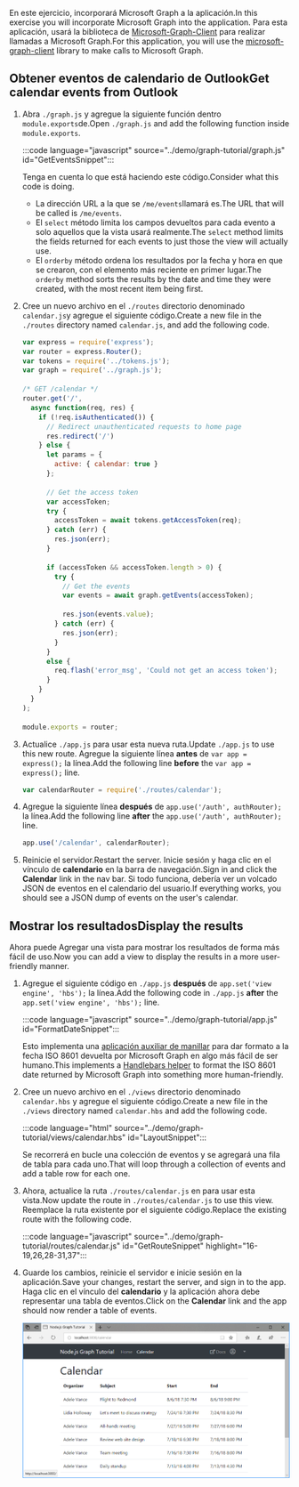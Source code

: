 <!-- markdownlint-disable MD002 MD041 -->

<span data-ttu-id="298de-101">En este ejercicio, incorporará Microsoft Graph a la aplicación.</span><span class="sxs-lookup"><span data-stu-id="298de-101">In this exercise you will incorporate Microsoft Graph into the application.</span></span> <span data-ttu-id="298de-102">Para esta aplicación, usará la biblioteca de [Microsoft-Graph-Client](https://github.com/microsoftgraph/msgraph-sdk-javascript) para realizar llamadas a Microsoft Graph.</span><span class="sxs-lookup"><span data-stu-id="298de-102">For this application, you will use the [microsoft-graph-client](https://github.com/microsoftgraph/msgraph-sdk-javascript) library to make calls to Microsoft Graph.</span></span>

## <a name="get-calendar-events-from-outlook"></a><span data-ttu-id="298de-103">Obtener eventos de calendario de Outlook</span><span class="sxs-lookup"><span data-stu-id="298de-103">Get calendar events from Outlook</span></span>

1. <span data-ttu-id="298de-104">Abra `./graph.js` y agregue la siguiente función dentro `module.exports`de.</span><span class="sxs-lookup"><span data-stu-id="298de-104">Open `./graph.js` and add the following function inside `module.exports`.</span></span>

    :::code language="javascript" source="../demo/graph-tutorial/graph.js" id="GetEventsSnippet":::

    <span data-ttu-id="298de-105">Tenga en cuenta lo que está haciendo este código.</span><span class="sxs-lookup"><span data-stu-id="298de-105">Consider what this code is doing.</span></span>

    - <span data-ttu-id="298de-106">La dirección URL a la que se `/me/events`llamará es.</span><span class="sxs-lookup"><span data-stu-id="298de-106">The URL that will be called is `/me/events`.</span></span>
    - <span data-ttu-id="298de-107">El `select` método limita los campos devueltos para cada evento a solo aquellos que la vista usará realmente.</span><span class="sxs-lookup"><span data-stu-id="298de-107">The `select` method limits the fields returned for each events to just those the view will actually use.</span></span>
    - <span data-ttu-id="298de-108">El `orderby` método ordena los resultados por la fecha y hora en que se crearon, con el elemento más reciente en primer lugar.</span><span class="sxs-lookup"><span data-stu-id="298de-108">The `orderby` method sorts the results by the date and time they were created, with the most recent item being first.</span></span>

1. <span data-ttu-id="298de-109">Cree un nuevo archivo en el `./routes` directorio denominado `calendar.js`y agregue el siguiente código.</span><span class="sxs-lookup"><span data-stu-id="298de-109">Create a new file in the `./routes` directory named `calendar.js`, and add the following code.</span></span>

    ```javascript
    var express = require('express');
    var router = express.Router();
    var tokens = require('../tokens.js');
    var graph = require('../graph.js');

    /* GET /calendar */
    router.get('/',
      async function(req, res) {
        if (!req.isAuthenticated()) {
          // Redirect unauthenticated requests to home page
          res.redirect('/')
        } else {
          let params = {
            active: { calendar: true }
          };

          // Get the access token
          var accessToken;
          try {
            accessToken = await tokens.getAccessToken(req);
          } catch (err) {
            res.json(err);
          }

          if (accessToken && accessToken.length > 0) {
            try {
              // Get the events
              var events = await graph.getEvents(accessToken);

              res.json(events.value);
            } catch (err) {
              res.json(err);
            }
          }
          else {
            req.flash('error_msg', 'Could not get an access token');
          }
        }
      }
    );

    module.exports = router;
    ```

1. <span data-ttu-id="298de-110">Actualice `./app.js` para usar esta nueva ruta.</span><span class="sxs-lookup"><span data-stu-id="298de-110">Update `./app.js` to use this new route.</span></span> <span data-ttu-id="298de-111">Agregue la siguiente línea **antes** de `var app = express();` la línea.</span><span class="sxs-lookup"><span data-stu-id="298de-111">Add the following line **before** the `var app = express();` line.</span></span>

    ```javascript
    var calendarRouter = require('./routes/calendar');
    ```

1. <span data-ttu-id="298de-112">Agregue la siguiente línea **después** de `app.use('/auth', authRouter);` la línea.</span><span class="sxs-lookup"><span data-stu-id="298de-112">Add the following line **after** the `app.use('/auth', authRouter);` line.</span></span>

    ```javascript
    app.use('/calendar', calendarRouter);
    ```

1. <span data-ttu-id="298de-113">Reinicie el servidor.</span><span class="sxs-lookup"><span data-stu-id="298de-113">Restart the server.</span></span> <span data-ttu-id="298de-114">Inicie sesión y haga clic en el vínculo de **calendario** en la barra de navegación.</span><span class="sxs-lookup"><span data-stu-id="298de-114">Sign in and click the **Calendar** link in the nav bar.</span></span> <span data-ttu-id="298de-115">Si todo funciona, debería ver un volcado JSON de eventos en el calendario del usuario.</span><span class="sxs-lookup"><span data-stu-id="298de-115">If everything works, you should see a JSON dump of events on the user's calendar.</span></span>

## <a name="display-the-results"></a><span data-ttu-id="298de-116">Mostrar los resultados</span><span class="sxs-lookup"><span data-stu-id="298de-116">Display the results</span></span>

<span data-ttu-id="298de-117">Ahora puede Agregar una vista para mostrar los resultados de forma más fácil de uso.</span><span class="sxs-lookup"><span data-stu-id="298de-117">Now you can add a view to display the results in a more user-friendly manner.</span></span>

1. <span data-ttu-id="298de-118">Agregue el siguiente código en `./app.js` **después** de `app.set('view engine', 'hbs');` la línea.</span><span class="sxs-lookup"><span data-stu-id="298de-118">Add the following code in `./app.js` **after** the `app.set('view engine', 'hbs');` line.</span></span>

    :::code language="javascript" source="../demo/graph-tutorial/app.js" id="FormatDateSnippet":::

    <span data-ttu-id="298de-119">Esto implementa una [aplicación auxiliar de manillar](http://handlebarsjs.com/#helpers) para dar formato a la fecha ISO 8601 devuelta por Microsoft Graph en algo más fácil de ser humano.</span><span class="sxs-lookup"><span data-stu-id="298de-119">This implements a [Handlebars helper](http://handlebarsjs.com/#helpers) to format the ISO 8601 date returned by Microsoft Graph into something more human-friendly.</span></span>

1. <span data-ttu-id="298de-120">Cree un nuevo archivo en el `./views` directorio denominado `calendar.hbs` y agregue el siguiente código.</span><span class="sxs-lookup"><span data-stu-id="298de-120">Create a new file in the `./views` directory named `calendar.hbs` and add the following code.</span></span>

    :::code language="html" source="../demo/graph-tutorial/views/calendar.hbs" id="LayoutSnippet":::

    <span data-ttu-id="298de-121">Se recorrerá en bucle una colección de eventos y se agregará una fila de tabla para cada uno.</span><span class="sxs-lookup"><span data-stu-id="298de-121">That will loop through a collection of events and add a table row for each one.</span></span>

1. <span data-ttu-id="298de-122">Ahora, actualice la ruta `./routes/calendar.js` en para usar esta vista.</span><span class="sxs-lookup"><span data-stu-id="298de-122">Now update the route in `./routes/calendar.js` to use this view.</span></span> <span data-ttu-id="298de-123">Reemplace la ruta existente por el siguiente código.</span><span class="sxs-lookup"><span data-stu-id="298de-123">Replace the existing route with the following code.</span></span>

    :::code language="javascript" source="../demo/graph-tutorial/routes/calendar.js" id="GetRouteSnippet" highlight="16-19,26,28-31,37":::

1. <span data-ttu-id="298de-124">Guarde los cambios, reinicie el servidor e inicie sesión en la aplicación.</span><span class="sxs-lookup"><span data-stu-id="298de-124">Save your changes, restart the server, and sign in to the app.</span></span> <span data-ttu-id="298de-125">Haga clic en el vínculo del **calendario** y la aplicación ahora debe representar una tabla de eventos.</span><span class="sxs-lookup"><span data-stu-id="298de-125">Click on the **Calendar** link and the app should now render a table of events.</span></span>

    ![Captura de pantalla de la tabla de eventos](./images/add-msgraph-01.png)
